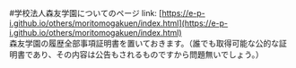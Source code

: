 #学校法人森友学園についてのページ
link: [https://e-p-i.github.io/others/moritomogakuen/index.html](https://e-p-i.github.io/others/moritomogakuen/index.html)  
森友学園の履歴全部事項証明書を置いておきます。（誰でも取得可能な公的な証明書であり、その内容は公告もされるものですから問題無いでしょう。）
